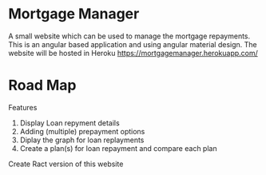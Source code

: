 # Mortgage Manager

A small website which can be used to manage the mortgage repayments. This is an angular based application and using angular material design. The website will be hosted in Heroku https://mortgagemanager.herokuapp.com/

# Road Map

Features
  1. Display Loan repyment details
  2. Adding (multiple) prepayment options
  3. Diplay the graph for loan replayments
  4. Create a plan(s) for loan repayment and compare each plan

Create Ract version of this website
